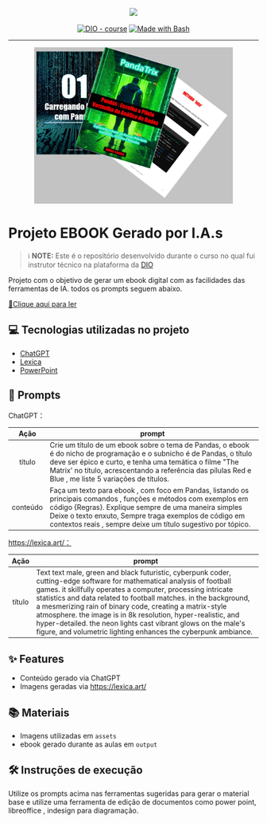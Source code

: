 <p align="center">
    <img width="100" src=".github/assets/banner.png">
</p>


<p align="center">
<a href="https://dio.me/"><img src="https://img.shields.io/badge/DIO-Course-28DA77?logo=youtube" alt="DIO - course"></a>
<a href="https://www.gnu.org/software/bash/" title="Go to Bash homepage"><img src="https://img.shields.io/badge/Prompt-Project-blue?logo=gnu-bash&amp;logoColor=white" alt="Made with Bash"></a></p>

-------


<p align="center">
<img 
    src="./assets/cover.jpg"
    width="400"  
/>
</p>

# Projeto EBOOK Gerado por I.A.s


 > ℹ️ **NOTE:** Este é o repositório desenvolvido durante o curso no qual fui instrutor técnico na plataforma da [DIO](https://dio.me)

Projeto com o objetivo de gerar um ebook digital com as facilidades das ferramentas de IA. todos os prompts
seguem abaixo.

<a href="https://github.com/felipeAguiarCode/prompts-recipe-to-create-a-ebook/blob/main/output/ebook - PANDASTRIX output.pdf" title="View PDF now"> 📕Clique aqui para ler</a>

## 💻 Tecnologias utilizadas no projeto

- [ChatGPT](https://chat.openai.com/) 
- [Lexica](https://www.https:lexica.art/)
- [PowerPoint](https://www.microsoft.com/en/microsoft-365/powerpoint)

## 🧠 Prompts


ChatGPT：

|   Ação   | prompt                                                                                                                                                                                                                                                                         |
| :------: | ------------------------------------------------------------------------------------------------------------------------------------------------------------------------------------------------------------------------------------------------------------------------------ |
|  título  | Crie um título de um ebook sobre o tema de Pandas, o ebook é do nicho de programação e o subnicho é de Pandas, o título deve ser épico e curto, e tenha uma temática o filme "The Matrix' no título, acrescentando a referência das pílulas Red e Blue , me liste 5 variações de títulos.|
| conteúdo | Faça um texto para ebook , com foco em Pandas, listando os principais comandos , funções e métodos com exemplos em código {Regras}.  Explique sempre de uma maneira simples Deixe o texto enxuto, Sempre traga exemplos de código em contextos reais , sempre deixe um título sugestivo por tópico. |


https://lexica.art/：

|  Ação  | prompt                                                                                 |
| :----: | -------------------------------------------------------------------------------------- |
| título | Text text male, green and black futuristic, cyberpunk coder, cutting-edge software for mathematical analysis of football games. it skillfully operates a computer, processing intricate statistics and data related to football matches. in the background, a mesmerizing rain of binary code, creating a matrix-style atmosphere. the image is in 8k resolution, hyper-realistic, and hyper-detailed. the neon lights cast vibrant glows on the male's figure, and volumetric lighting enhances the cyberpunk ambiance. |

## ✨ Features

- Conteúdo gerado via ChatGPT
- Imagens geradas via https://lexica.art/

## 📚 Materiais

- Imagens utilizadas em `assets`
- ebook gerado durante as aulas em `output`

## 🛠️ Instruções de execução

Utilize os prompts acima nas ferramentas sugeridas para gerar o material base e utilize uma ferramenta de edição de documentos como power point, libreoffice , indesign para diagramação.


